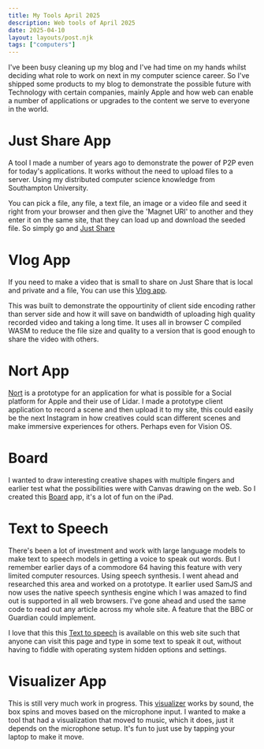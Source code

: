 ```yaml
---
title: My Tools April 2025
description: Web tools of April 2025
date: 2025-04-10
layout: layouts/post.njk
tags: ["computers"]
---
```


I've been busy cleaning up my blog and I've had time on my hands whilst deciding what role to work on next in my computer science career. So I've shipped some products to my blog to demonstrate the possible future with Technology with certain companies, mainly Apple and how web can enable a number of applications or upgrades to the content we serve to everyone in the world.

# Just Share App
A tool I made a number of years ago to demonstrate the power of P2P even for today's applications. It works without the need to upload files to a server. Using my distributed computer science knowledge from Southampton University. 

You can pick a file, any file, a text file, an image or a video file and seed it right from your browser and then give the 'Magnet URI' to another and they enter it on the same site, that they can load up and download the seeded file. So simply go and [Just Share](/just-share)

# Vlog App
If you need to make a video that is small to share on Just Share that is local and private and a file, You can use this [Vlog app](/vlog).

This was built to demonstrate the oppourtinity of client side encoding rather than server side and how it will save on bandwidth of uploading high quality recorded video and taking a long time. It uses all in browser C compiled WASM to reduce the file size and quality to a version that is good enough to share the video with others.

# Nort App

[Nort](/nort) is a prototype for an application for what is possible for a Social platform for Apple and their use of Lidar. I made a prototype client application to record a scene and then upload it to my site, this could easily be the next Instagram in how creatives could scan different scenes and make immersive experiences for others. Perhaps even for Vision OS.

# Board

I wanted to draw interesting creative shapes with multiple fingers and earlier test what the possibilities were with Canvas drawing on the web. So I created this [Board](/board) app, it's a lot of fun on the iPad.

# Text to Speech

There's been a lot of investment and work with large language models to make text to speech models in getting a voice to speak out words. But I remember earlier days of a commodore 64 having this feature with very limited computer resources. Using speech synthesis. I went ahead and researched this area and worked on a prototype. It earlier used SamJS and now uses the native speech synthesis engine which I was amazed to find out is supported in all web browsers. I've gone ahead and used the same code to read out any article across my whole site. A feature that the BBC or Guardian could implement.

I love that this this [Text to speech](/t2v) is available on this web site such that anyone can visit this page and type in some text to speak it out, without having to fiddle with operating system hidden options and settings.

# Visualizer App

This is still very much work in progress. This [visualizer](/visualizer) works by sound, the box spins and moves based on the microphone input. I wanted to make a tool that had a visualization that moved to music, which it does, just it depends on the microphone setup. It's fun to just use by tapping your laptop to make it move.
